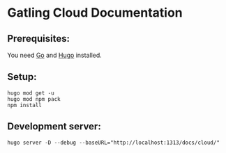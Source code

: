# Gatling Cloud Documentation

## Prerequisites:

You need [Go](https://golang.org/doc/install) and [Hugo](https://gohugo.io/getting-started/installing/) installed.

## Setup:

```
hugo mod get -u 
hugo mod npm pack
npm install
```

## Development server:

```
hugo server -D --debug --baseURL="http://localhost:1313/docs/cloud/"
```
